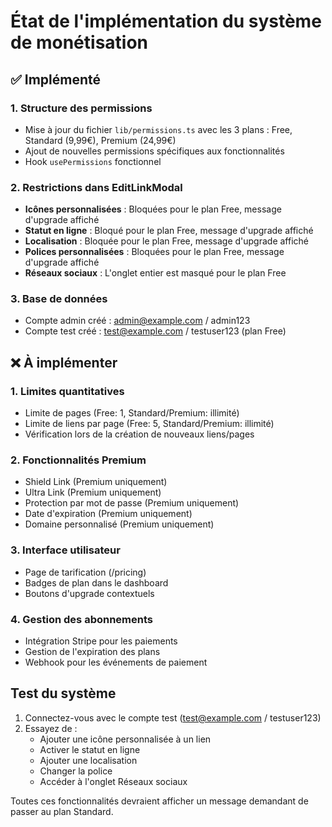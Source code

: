 # État de l'implémentation du système de monétisation

## ✅ Implémenté

### 1. Structure des permissions
- Mise à jour du fichier `lib/permissions.ts` avec les 3 plans : Free, Standard (9,99€), Premium (24,99€)
- Ajout de nouvelles permissions spécifiques aux fonctionnalités
- Hook `usePermissions` fonctionnel

### 2. Restrictions dans EditLinkModal
- **Icônes personnalisées** : Bloquées pour le plan Free, message d'upgrade affiché
- **Statut en ligne** : Bloqué pour le plan Free, message d'upgrade affiché
- **Localisation** : Bloquée pour le plan Free, message d'upgrade affiché
- **Polices personnalisées** : Bloquées pour le plan Free, message d'upgrade affiché
- **Réseaux sociaux** : L'onglet entier est masqué pour le plan Free

### 3. Base de données
- Compte admin créé : admin@example.com / admin123
- Compte test créé : test@example.com / testuser123 (plan Free)

## ❌ À implémenter

### 1. Limites quantitatives
- Limite de pages (Free: 1, Standard/Premium: illimité)
- Limite de liens par page (Free: 5, Standard/Premium: illimité)
- Vérification lors de la création de nouveaux liens/pages

### 2. Fonctionnalités Premium
- Shield Link (Premium uniquement)
- Ultra Link (Premium uniquement)
- Protection par mot de passe (Premium uniquement)
- Date d'expiration (Premium uniquement)
- Domaine personnalisé (Premium uniquement)

### 3. Interface utilisateur
- Page de tarification (/pricing)
- Badges de plan dans le dashboard
- Boutons d'upgrade contextuels

### 4. Gestion des abonnements
- Intégration Stripe pour les paiements
- Gestion de l'expiration des plans
- Webhook pour les événements de paiement

## Test du système

1. Connectez-vous avec le compte test (test@example.com / testuser123)
2. Essayez de :
   - Ajouter une icône personnalisée à un lien
   - Activer le statut en ligne
   - Ajouter une localisation
   - Changer la police
   - Accéder à l'onglet Réseaux sociaux

Toutes ces fonctionnalités devraient afficher un message demandant de passer au plan Standard.